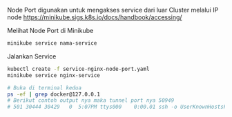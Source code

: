 Node Port digunakan untuk mengakses service dari luar Cluster melalui IP node
https://minikube.sigs.k8s.io/docs/handbook/accessing/

Melihat Node Port di Minikube
```bash
minikube service nama-service 
```

Jalankan Service
```bash
kubectl create -f service-nginx-node-port.yaml
minikube service nginx-service

# Buka di terminal kedua
ps -ef | grep docker@127.0.0.1
# Berikut contoh output nya maka tunnel port nya 50949
# 501 30444 30429   0  5:07PM ttys000    0:00.01 ssh -o UserKnownHostsFile=/dev/null -o StrictHostKeyChecking=no -N docker@127.0.0.1 -p 49414 -i /Users/zulfikar4568/.minikube/machines/minikube/id_rsa -L 50949:10.97.243.199:80
```